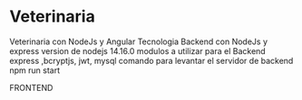 # Veterinaria
Veterinaria con NodeJs y Angular
Tecnologia Backend con NodeJs y express version de nodejs 14.16.0
modulos a utilizar para el Backend
express ,bcryptjs, jwt, mysql
comando para levantar el servidor de backend
   npm run start
   
   FRONTEND
   
  

